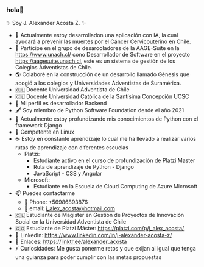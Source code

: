 ### hola👋

✨ Soy J. Alexander Acosta Z. ✨

* 🏫  Actualmente estoy desarrolladon una aplicación con IA, la cual ayudará a prevenir las muertes por el Cáncer Cervicouterino en Chile.
* 🏫  Participe en el grupo de desarooladores de la AAGE-Suite en la https://www.unach.cl/ cono Desarrollador de Software en el proyecto https://aagesuite.unach.cl, este es un sistema de gestión de los Colegios Adventistas de Chile.
* 🌎  Colaboré en la construcción de un desarrollo llamado Génesis que acogió a los colegios y Universidades Adventistas de Suramérica.
* 🇨🇱  Docente Universidad Adventista de Chile
* 🇨🇱  Docente Universidad Católica de la Santísima Concepción UCSC
* 🧮  Mi perfil es desarrollador Backend
* 🖋️  Soy miembro de Python Software Foundation desde el año 2021
* 🐍  Actualmente estoy profundizando mis conocimientos de Python con el framework Django
* 🐧  Competente en Linux 
* ☕  Estoy en constante aprendizaje lo cual me ha llevado a realizar varios rutas de aprendizaje con diferentes escuelas
   * Platzi: 
      - Estudiante activo en el curso de profundización de Platzi Master
      - Ruta de aprendizaje de Python - Django
      - JavaScript - CSS y Angular
   * Microsoft:
      - Estudiante en la Escuela de Cloud Computing de Azure Microsoft
* 📫  Puedes contactarme
    * 📱  Phone: +56986893876
    * 📧  email: j_alex_acosta@hotmail.com
* 🇨🇱  Estudiante de Magister en Gestión de Proyectos de Innovación Social en la Universidad Adventista de Chile
* 🇨🇴  Estudiante de Platzi Máster: https://platzi.com/p/j_alex_acosta/
* 🧔  LinkedIn: https://www.linkedin.com/in/j-alexander-acosta-z/
* 🌳  Enlaces: https://linktr.ee/alexander_acosta
* ⚡  Curiosidades: Me gusta ponerme retos y que exijan al igual que tenga una guianza para poder cumplir con las metas propuestas
